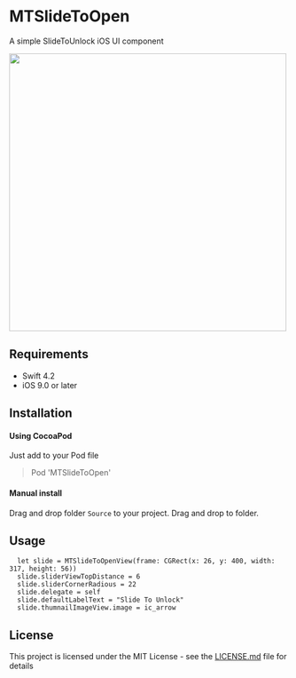 # MTSlideToOpen
A simple SlideToUnlock iOS UI component

<a href="url"><img src="https://raw.githubusercontent.com/lemanhtien/MTSlideToOpen/master/Screenshot.png" align="center" height="500" ></a>


## Requirements
* Swift 4.2
* iOS 9.0 or later

## Installation

#### Using CocoaPod
Just add to your Pod file
> Pod 'MTSlideToOpen'

#### Manual install

Drag and drop folder `Source` to your project. Drag and drop to folder.



## Usage
```
  let slide = MTSlideToOpenView(frame: CGRect(x: 26, y: 400, width: 317, height: 56))
  slide.sliderViewTopDistance = 6
  slide.sliderCornerRadious = 22
  slide.delegate = self
  slide.defaultLabelText = "Slide To Unlock"
  slide.thumnailImageView.image = ic_arrow
```

## License

This project is licensed under the MIT License - see the [LICENSE.md](LICENSE.md) file for details
